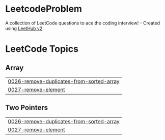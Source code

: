 # LeetcodeProblem
A collection of LeetCode questions to ace the coding interview! - Created using [LeetHub v2](https://github.com/arunbhardwaj/LeetHub-2.0)

<!---LeetCode Topics Start-->
# LeetCode Topics
## Array
|  |
| ------- |
| [0026-remove-duplicates-from-sorted-array](https://github.com/utsavk686/LeetcodeProblem/tree/master/0026-remove-duplicates-from-sorted-array) |
| [0027-remove-element](https://github.com/utsavk686/LeetcodeProblem/tree/master/0027-remove-element) |
## Two Pointers
|  |
| ------- |
| [0026-remove-duplicates-from-sorted-array](https://github.com/utsavk686/LeetcodeProblem/tree/master/0026-remove-duplicates-from-sorted-array) |
| [0027-remove-element](https://github.com/utsavk686/LeetcodeProblem/tree/master/0027-remove-element) |
<!---LeetCode Topics End-->